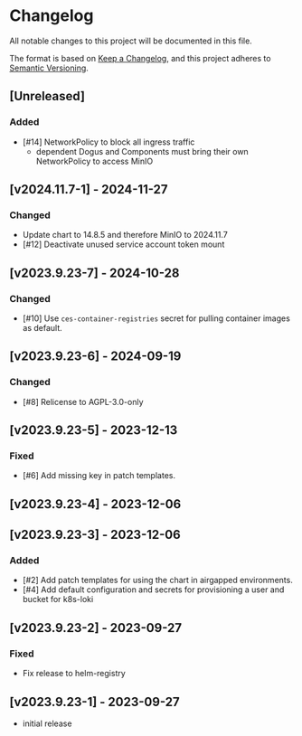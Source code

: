 # Changelog

All notable changes to this project will be documented in this file.

The format is based on [Keep a Changelog](https://keepachangelog.com/en/1.0.0/),
and this project adheres to [Semantic Versioning](https://semver.org/spec/v2.0.0.html).

## [Unreleased]
### Added
- [#14] NetworkPolicy to block all ingress traffic
  - dependent Dogus and Components must bring their own NetworkPolicy to access MinIO

## [v2024.11.7-1] - 2024-11-27
### Changed
- Update chart to 14.8.5 and therefore MinIO to 2024.11.7
- [#12] Deactivate unused service account token mount

## [v2023.9.23-7] - 2024-10-28
### Changed
- [#10] Use `ces-container-registries` secret for pulling container images as default.

## [v2023.9.23-6] - 2024-09-19
### Changed
- [#8] Relicense to AGPL-3.0-only

## [v2023.9.23-5] - 2023-12-13
### Fixed
- [#6] Add missing key in patch templates.

## [v2023.9.23-4] - 2023-12-06

## [v2023.9.23-3] - 2023-12-06
### Added
- [#2] Add patch templates for using the chart in airgapped environments.
- [#4] Add default configuration and secrets for provisioning a user and bucket for k8s-loki 

## [v2023.9.23-2] - 2023-09-27
### Fixed
- Fix release to helm-registry

## [v2023.9.23-1] - 2023-09-27
- initial release